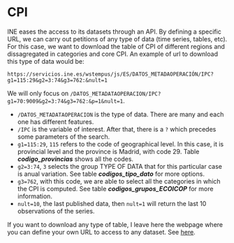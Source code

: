 # CPI 

INE eases the access to its datasets through an API. By defining a specific URL,
we can carry out petitions of any type of data (time series, tables, etc). For this 
case, we want to download the table of CPI of different regions and dissagregated 
in categories and core CPI. An example of url to download this type of data would
be:
  
`https://servicios.ine.es/wstempus/js/ES/DATOS_METADAOPERACIÓN/IPC?g1=115:29&g2=3:74&g3=762:&nult=1`

We will only focus on `/DATOS_METADATAOPERACION/IPC?g1=70:9009&g2=3:74&g3=762:&p=1&nult=1`.

- `/DATOS_METADATAOPERACION` is the type of data. There are many and each one has 
different features.
- `/IPC` is the variable of interest. After that, there is a `?` which precedes some parameters
of the search.
- `g1=115:29`, `115` refers to the code of geographical level. In this case, it is provincial 
level and the province is Madrid, with code 29. Table ___codigo_provincias___ shows all the codes.
- `g2=3:74`, `3` selects the group TYPE OF DATA that for this particular case is anual variation.
See table ___codigos_tipo_dato___ for more options.
- `g3=762`, with this code, we are able to select all the categories in which the CPI 
is computed. See table ___codigos_grupos_ECOICOP___ for more information.
- `nult=10`, the last published data, then `nult=1` will return the last 10 observations
of the series.

If you want to download any type of table, I leave here the webpage where you can
define your own URL to access to any dataset. See <a href = "https://www.ine.es/dyngs/DataLab/es/manual.html?cid=45">here</a>.
